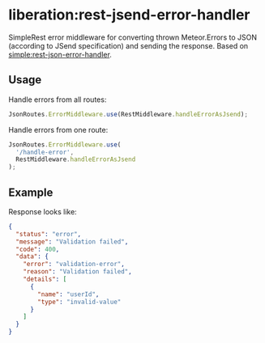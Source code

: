 # liberation:rest-jsend-error-handler

SimpleRest error middleware for converting thrown Meteor.Errors to JSON (according to JSend specification) and sending the response.
Based on [simple:rest-json-error-handler](https://github.com/stubailo/meteor-rest/tree/master/packages/rest-json-error-handler).

## Usage

Handle errors from all routes:

```js
JsonRoutes.ErrorMiddleware.use(RestMiddleware.handleErrorAsJsend);
```

Handle errors from one route:

```js
JsonRoutes.ErrorMiddleware.use(
  '/handle-error',
  RestMiddleware.handleErrorAsJsend
);
```

## Example

Response looks like:
```json
{
  "status": "error",
  "message": "Validation failed",
  "code": 400,
  "data": {
    "error": "validation-error",
    "reason": "Validation failed",
    "details": [
      {
        "name": "userId",
        "type": "invalid-value"
      }
    ]
  }
}
```
